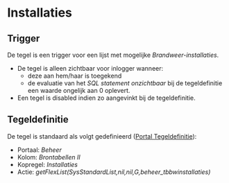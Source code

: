 # Installaties

## Trigger

De tegel is een trigger voor een lijst met mogelijke *Brandweer-installaties*.

- De tegel is alleen zichtbaar voor inlogger wanneer:
  - deze aan hem/haar is toegekend
  - de evaluatie van het *SQL statement onzichtbaar* bij de tegeldefinitie een waarde ongelijk aan 0 oplevert.
- Een tegel is disabled indien zo aangevinkt bij de tegeldefinitie.

## Tegeldefinitie

De tegel is standaard als volgt gedefinieerd ([Portal Tegeldefinitie](/docs/instellen_inrichten/portaldefinitie/portal_tegel.md)):

- Portaal: *Beheer*
- Kolom: *Brontabellen II*
- Kopregel: *Installaties*
- Actie: *getFlexList(SysStandardList,nil,nil,G,beheer_tbbwinstallaties)*
